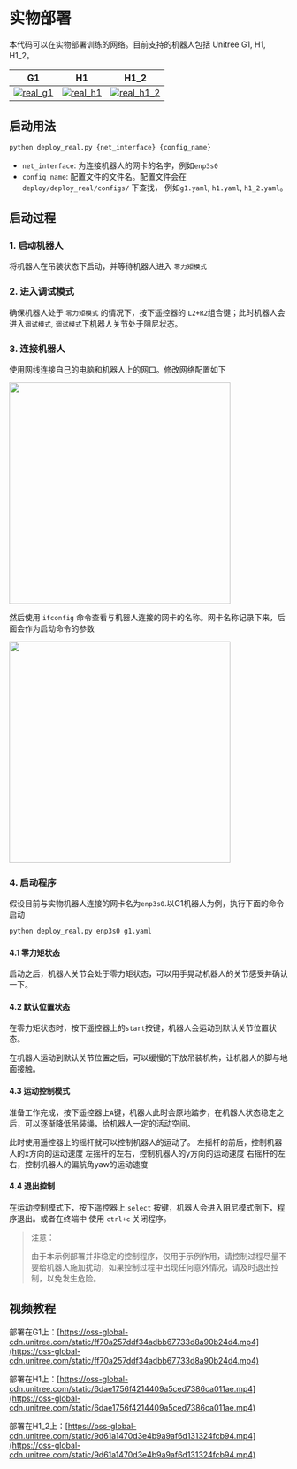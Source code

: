 # 实物部署

本代码可以在实物部署训练的网络。目前支持的机器人包括 Unitree G1, H1, H1_2。

| G1 | H1 | H1_2 |
|--- | --- | --- |
| [![real_g1](https://oss-global-cdn.unitree.com/static/78c61459d3ab41448cfdb31f6a537e8b.GIF)](https://oss-global-cdn.unitree.com/static/0818dcf7a6874b92997354d628adcacd.mp4) | [![real_h1](https://oss-global-cdn.unitree.com/static/fa07b2fd2ad64bb08e6b624d39336245.GIF)](https://oss-global-cdn.unitree.com/static/ea0084038d384e3eaa73b961f33e6210.mp4) | [![real_h1_2](https://oss-global-cdn.unitree.com/static/a88915e3523546128a79520aa3e20979.GIF)](https://oss-global-cdn.unitree.com/static/12d041a7906e489fae79d55b091a63dd.mp4) |

## 启动用法

```bash
python deploy_real.py {net_interface} {config_name}
```

- `net_interface`: 为连接机器人的网卡的名字，例如`enp3s0`
- `config_name`: 配置文件的文件名。配置文件会在 `deploy/deploy_real/configs/` 下查找， 例如`g1.yaml`, `h1.yaml`, `h1_2.yaml`。

## 启动过程

### 1. 启动机器人

将机器人在吊装状态下启动，并等待机器人进入 `零力矩模式`

### 2. 进入调试模式

确保机器人处于 `零力矩模式` 的情况下，按下遥控器的 `L2+R2`组合键；此时机器人会进入`调试模式`, `调试模式`下机器人关节处于阻尼状态。

### 3. 连接机器人

使用网线连接自己的电脑和机器人上的网口。修改网络配置如下

<img src="https://doc-cdn.unitree.com/static/2023/9/6/0f51cb9b12f94f0cb75070d05118c00a_980x816.jpg" width="400px">

然后使用 `ifconfig` 命令查看与机器人连接的网卡的名称。网卡名称记录下来，后面会作为启动命令的参数

<img src="https://oss-global-cdn.unitree.com/static/b84485f386994ef08b0ccfa928ab3830_825x484.png" width="400px">

### 4. 启动程序

假设目前与实物机器人连接的网卡名为`enp3s0`.以G1机器人为例，执行下面的命令启动

```bash
python deploy_real.py enp3s0 g1.yaml
```

#### 4.1 零力矩状态

启动之后，机器人关节会处于零力矩状态，可以用手晃动机器人的关节感受并确认一下。

#### 4.2 默认位置状态

在零力矩状态时，按下遥控器上的`start`按键，机器人会运动到默认关节位置状态。

在机器人运动到默认关节位置之后，可以缓慢的下放吊装机构，让机器人的脚与地面接触。

#### 4.3 运动控制模式

准备工作完成，按下遥控器上`A`键，机器人此时会原地踏步，在机器人状态稳定之后，可以逐渐降低吊装绳，给机器人一定的活动空间。

此时使用遥控器上的摇杆就可以控制机器人的运动了。
左摇杆的前后，控制机器人的x方向的运动速度
左摇杆的左右，控制机器人的y方向的运动速度
右摇杆的左右，控制机器人的偏航角yaw的运动速度

#### 4.4 退出控制

在运动控制模式下，按下遥控器上 `select` 按键，机器人会进入阻尼模式倒下，程序退出。或者在终端中 使用 `ctrl+c` 关闭程序。

> 注意：
> 
> 由于本示例部署并非稳定的控制程序，仅用于示例作用，请控制过程尽量不要给机器人施加扰动，如果控制过程中出现任何意外情况，请及时退出控制，以免发生危险。

## 视频教程

部署在G1上：[https://oss-global-cdn.unitree.com/static/ff70a257ddf34adbb67733d8a90b24d4.mp4](https://oss-global-cdn.unitree.com/static/ff70a257ddf34adbb67733d8a90b24d4.mp4)

部署在H1上：[https://oss-global-cdn.unitree.com/static/6dae1756f4214409a5ced7386ca011ae.mp4](https://oss-global-cdn.unitree.com/static/6dae1756f4214409a5ced7386ca011ae.mp4)

部署在H1_2上：[https://oss-global-cdn.unitree.com/static/9d61a1470d3e4b9a9af6d131324fcb94.mp4](https://oss-global-cdn.unitree.com/static/9d61a1470d3e4b9a9af6d131324fcb94.mp4)